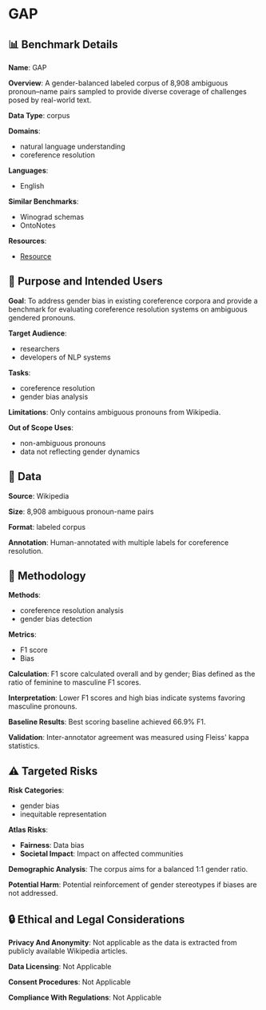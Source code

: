 # GAP

## 📊 Benchmark Details

**Name**: GAP

**Overview**: A gender-balanced labeled corpus of 8,908 ambiguous pronoun–name pairs sampled to provide diverse coverage of challenges posed by real-world text.

**Data Type**: corpus

**Domains**:
- natural language understanding
- coreference resolution

**Languages**:
- English

**Similar Benchmarks**:
- Winograd schemas
- OntoNotes

**Resources**:
- [Resource](http://goo.gl/language/gap-coreference)

## 🎯 Purpose and Intended Users

**Goal**: To address gender bias in existing coreference corpora and provide a benchmark for evaluating coreference resolution systems on ambiguous gendered pronouns.

**Target Audience**:
- researchers
- developers of NLP systems

**Tasks**:
- coreference resolution
- gender bias analysis

**Limitations**: Only contains ambiguous pronouns from Wikipedia.

**Out of Scope Uses**:
- non-ambiguous pronouns
- data not reflecting gender dynamics

## 💾 Data

**Source**: Wikipedia

**Size**: 8,908 ambiguous pronoun-name pairs

**Format**: labeled corpus

**Annotation**: Human-annotated with multiple labels for coreference resolution.

## 🔬 Methodology

**Methods**:
- coreference resolution analysis
- gender bias detection

**Metrics**:
- F1 score
- Bias

**Calculation**: F1 score calculated overall and by gender; Bias defined as the ratio of feminine to masculine F1 scores.

**Interpretation**: Lower F1 scores and high bias indicate systems favoring masculine pronouns.

**Baseline Results**: Best scoring baseline achieved 66.9% F1.

**Validation**: Inter-annotator agreement was measured using Fleiss' kappa statistics.

## ⚠️ Targeted Risks

**Risk Categories**:
- gender bias
- inequitable representation

**Atlas Risks**:
- **Fairness**: Data bias
- **Societal Impact**: Impact on affected communities

**Demographic Analysis**: The corpus aims for a balanced 1:1 gender ratio.

**Potential Harm**: Potential reinforcement of gender stereotypes if biases are not addressed.

## 🔒 Ethical and Legal Considerations

**Privacy And Anonymity**: Not applicable as the data is extracted from publicly available Wikipedia articles.

**Data Licensing**: Not Applicable

**Consent Procedures**: Not Applicable

**Compliance With Regulations**: Not Applicable
